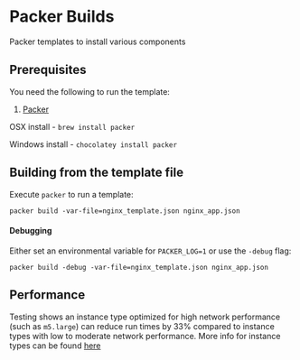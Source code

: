 # Packer Builds
Packer templates to install various components

## Prerequisites

You need the following to run the template:

1. [Packer](https://packer.io/docs/installation.html)

OSX install - `brew install packer`

Windows install - `chocolatey install packer`

## Building from the template file
Execute `packer` to run a template:

```
packer build -var-file=nginx_template.json nginx_app.json
```

#### Debugging
Either set an environmental variable for `PACKER_LOG=1` or use the `-debug` flag:
```
packer build -debug -var-file=nginx_template.json nginx_app.json
```

## Performance
Testing shows an instance type optimized for high network performance (such as `m5.large`) can reduce run times
by 33% compared to instance types with low to moderate network performance. More info for instance types can be found [here](https://aws.amazon.com/ec2/instance-types/)
